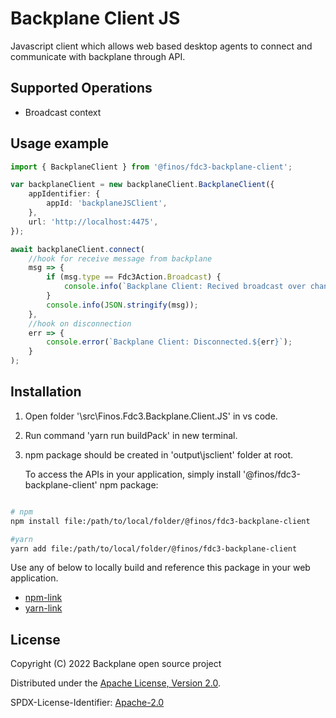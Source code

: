 # Backplane Client JS

Javascript client which allows web based desktop agents to connect and communicate with backplane through API.

## Supported Operations

- Broadcast context

## Usage example

```ts
import { BackplaneClient } from '@finos/fdc3-backplane-client';

var backplaneClient = new backplaneClient.BackplaneClient({
	appIdentifier: {
		appId: 'backplaneJSClient',
	},
	url: 'http://localhost:4475',
});

await backplaneClient.connect(
	//hook for receive message from backplane
	msg => {
		if (msg.type == Fdc3Action.Broadcast) {
			console.info(`Backplane Client: Recived broadcast over channel: ${msg.payload.channelId}`);
		}
		console.info(JSON.stringify(msg));
	},
	//hook on disconnection
	err => {
		console.error(`Backplane Client: Disconnected.${err}`);
	}
);
```

## Installation

1. Open folder '\src\Finos.Fdc3.Backplane.Client.JS' in vs code.
2. Run command 'yarn run buildPack' in new terminal.
3. npm package should be created in 'output\jsclient' folder at root.

   To access the APIs in your application, simply install '@finos/fdc3-backplane-client' npm package:

```sh

# npm
npm install file:/path/to/local/folder/@finos/fdc3-backplane-client

#yarn
yarn add file:/path/to/local/folder/@finos/fdc3-backplane-client

```

Use any of below to locally build and reference this package in your web application.

- [npm-link](https://docs.npmjs.com/cli/link)
- [yarn-link](https://classic.yarnpkg.com/en/docs/cli/link/)

## License

Copyright (C) 2022 Backplane open source project

Distributed under the [Apache License, Version 2.0](http://www.apache.org/licenses/LICENSE-2.0).

SPDX-License-Identifier: [Apache-2.0](https://spdx.org/licenses/Apache-2.0)
